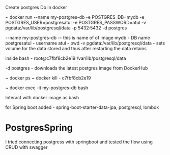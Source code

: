 Create postgres Db in docker 

~ docker run --name my-postgres-db -e POSTGRES_DB=mydb -e POSTGRES_USER=postgresatul -e POSTGRES_PASSWORD=atul -v pgdata:/var/lib/postgresql/data -p 5432:5432 -d postgres

--name my-postgres-db -- this is name of of image
mydb - DB name 
postgresatul - username
atul - pwd
-v pgdata:/var/lib/postgresql/data  - sets volume for the data stored and thus after restarting the data retains

inside bash - root@c7fbf8cb2e19:/var/lib/postgresql/data

-d postgres - downloads the latest postgres image from DockerHub

~ docker ps
~ docker kill <containerId>   - c7fbf8cb2e19

~ docker exec -it my-postgres-db bash

Interact with docker image as bash

for Spring boot  added - spring-boot-starter-data-jpa, postgresql, lombok
# PostgresSpring
I tried connecting postgress with springboot and tested the flow using CRUD with swagger

